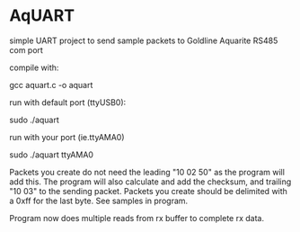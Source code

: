 # AqUART
simple UART project to send sample packets to Goldline Aquarite RS485 com port

compile with:

gcc aquart.c -o aquart


run with default port (ttyUSB0):

sudo ./aquart


run with your port (ie.ttyAMA0)

sudo ./aquart ttyAMA0

Packets you create do not need the leading "10 02 50" as the program will add this.
The program will also calculate and add the checksum, and trailing "10 03" to the sending packet.
Packets you create should be delimited with a 0xff for the last byte. See samples in program.

Program now does multiple reads from rx buffer to complete rx data.
